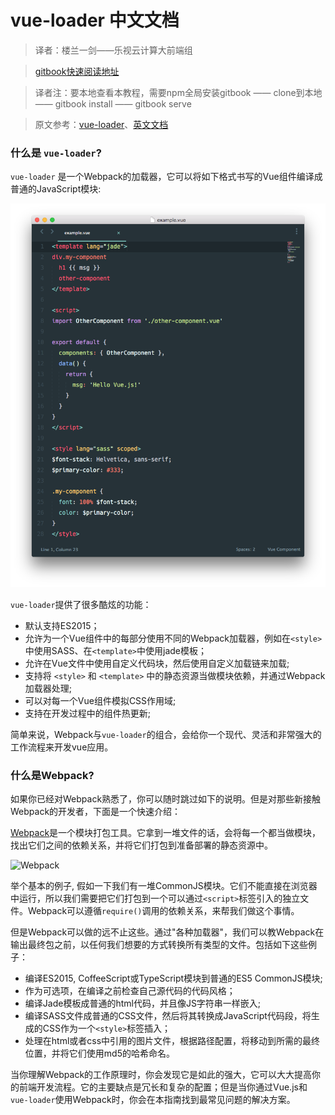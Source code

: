 # vue-loader 中文文档

> 译者：楼兰一剑——乐视云计算大前端组  

> [gitbook快速阅读地址](https://loulanyijian.github.io/vue-loader-doc-Chinese/)

> 译者注：要本地查看本教程，需要npm全局安装gitbook —— clone到本地 —— gitbook install —— gitbook serve

> 原文参考：[vue-loader](https://github.com/vuejs/vue-loader)、[英文文档](http://vue-loader.vuejs.org/en/)

### 什么是 `vue-loader`?

`vue-loader` 是一个Webpack的加载器，它可以将如下格式书写的Vue组件编译成普通的JavaScript模块:

![screenshot](image/vue-component.png)

`vue-loader`提供了很多酷炫的功能：

- 默认支持ES2015；
- 允许为一个Vue组件中的每部分使用不同的Webpack加载器，例如在`<style>`中使用SASS、在`<template>`中使用jade模板；
- 允许在Vue文件中使用自定义代码块，然后使用自定义加载链来加载;
- 支持将 `<style>` 和 `<template>` 中的静态资源当做模块依赖，并通过Webpack加载器处理;
- 可以对每一个Vue组件模拟CSS作用域;
- 支持在开发过程中的组件热更新;

简单来说，Webpack与`vue-loader`的组合，会给你一个现代、灵活和非常强大的工作流程来开发vue应用。

### 什么是Webpack?

如果你已经对Webpack熟悉了，你可以随时跳过如下的说明。但是对那些新接触Webpack的开发者，下面是一个快速介绍：

[Webpack](http://webpack.github.io/)是一个模块打包工具。它拿到一堆文件的话，会将每一个都当做模块，找出它们之间的依赖关系，并将它们打包到准备部署的静态资源中。

![Webpack](http://webpack.github.io/assets/what-is-webpack.png)

举个基本的例子, 假如一下我们有一堆CommonJS模块。它们不能直接在浏览器中运行，所以我们需要把它们打包到一个可以通过`<script>`标签引入的独立文件。Webpack可以遵循`require()`调用的依赖关系，来帮我们做这个事情。

但是Webpack可以做的远不止这些。通过"各种加载器"，我们可以教Webpack在输出最终包之前，以任何我们想要的方式转换所有类型的文件。包括如下这些例子：

- 编译ES2015, CoffeeScript或TypeScript模块到普通的ES5 CommonJS模块;
- 作为可选项，在编译之前检查自己源代码的代码风格；
- 编译Jade模板成普通的html代码，并且像JS字符串一样嵌入;
- 编译SASS文件成普通的CSS文件，然后将其转换成JavaScript代码段，将生成的CSS作为一个`<style>`标签插入；
- 处理在html或者css中引用的图片文件，根据路径配置，将移动到所需的最终位置，并将它们使用md5的哈希命名。

当你理解Webpack的工作原理时，你会发现它是如此的强大，它可以大大提高你的前端开发流程。它的主要缺点是冗长和复杂的配置；但是当你通过Vue.js和 `vue-loader`使用Webpack时，你会在本指南找到最常见问题的解决方案。